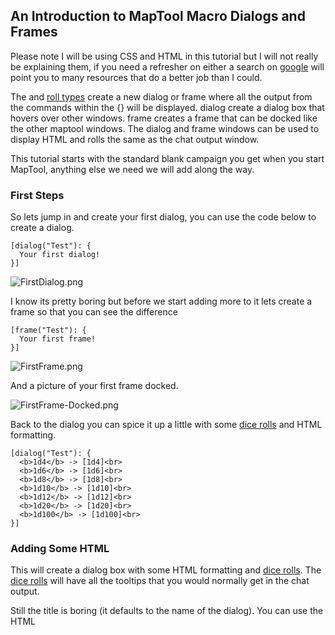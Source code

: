 ## An Introduction to MapTool Macro Dialogs and Frames

Please note I will be using CSS and HTML in this tutorial but I will not
really be explaining them, if you need a refresher on either a search on
[google](http://www.google.com.au/search?q=HTML+and+CSS+Tutorials) will
point you to many resources that do a better job than I could.

The  and  [roll types](Macros:Roll:types "wikilink") create a new dialog
or frame where all the output from the commands within the {} will be
displayed. dialog create a dialog box that hovers over other windows.
frame creates a frame that can be docked like the other maptool windows.
The dialog and frame windows can be used to display HTML and rolls the
same as the chat output window.

This tutorial starts with the standard blank campaign you get when you
start MapTool, anything else we need we will add along the way.

### First Steps

So lets jump in and create your first dialog, you can use the code below
to create a dialog.

``` mtmacro numberLines
[dialog("Test"): {
  Your first dialog!
}]
```

![FirstDialog.png](FirstDialog.png "FirstDialog.png")

I know its pretty boring but before we start adding more to it lets
create a frame so that you can see the difference

``` mtmacro numberLines
[frame("Test"): {
  Your first frame!
}]
```

![FirstFrame.png](FirstFrame.png "FirstFrame.png")

And a picture of your first frame docked.

![FirstFrame-Docked.png](FirstFrame-Docked.png "FirstFrame-Docked.png")

Back to the dialog you can spice it up a little with some [dice
rolls](Macros:Roll:types "wikilink") and HTML formatting.

``` mtmacro numberLines
[dialog("Test"): {
  <b>1d4</b> -> [1d4]<br>
  <b>1d6</b> -> [1d6]<br>
  <b>1d8</b> -> [1d8]<br>
  <b>1d10</b> -> [1d10]<br>
  <b>1d12</b> -> [1d12]<br>
  <b>1d20</b> -> [1d20]<br>
  <b>1d100</b> -> [1d100]<br>
}]
```

### Adding Some HTML

This will create a dialog box with some HTML formatting and [dice
rolls](Macros:Roll:types "wikilink"). The [dice
rolls](Macros:Roll:types "wikilink") will have all the tooltips that you
would normally get in the chat output.

Still the title is boring (it defaults to the name of the dialog). You
can use the HTML

<title>

tag to change the title. Run the code below, there is no need to close
the dialog from the code above.

``` mtmacro numberLines
[dialog("Test"): {
  <html>
    <head>
      <title>Dice Roll Dialog</title>
    </head>
    <body>
      <b>1d4</b> -> [1d4]<br>
      <b>1d6</b> -> [1d6]<br>
      <b>1d8</b> -> [1d8]<br>
      <b>1d10</b> -> [1d10]<br>
      <b>1d12</b> -> [1d12]<br>
      <b>1d20</b> -> [1d20]<br>
      <b>1d100</b> -> [1d100]<br>
    </body>
  </html>
}]
```

![DialogTitle.png](DialogTitle.png "DialogTitle.png")

Notice that the dialog command did not open a new dialog window, instead
it replaced the contents of the dialog you had open. When you use
\[dialog()\] with the name of a dialog that already exists the contents
of that dialog are replaced,
([\[frame()](frame_\(roll_option\) "wikilink")\] works the same way).
You can use this behavior to update your dialogs. Create a token called
[Lib:Test](Library_Token "wikilink") with a macro (created on that
lib:Test token) called Test

Copy the following code into the Test macro.

``` mtmacro numberLines
[dialog("Test"): {
  <html>
    <head>
      <title>Dice Roll Dialog</title>
    </head>
    <body>
      <b>1d4</b> -> [1d4]<br>
      <b>1d6</b> -> [1d6]<br>
      <b>1d8</b> -> [1d8]<br>
      <b>1d10</b> -> [1d10]<br>
      <b>1d12</b> -> [1d12]<br>
      <b>1d20</b> -> [1d20]<br>
      <b>1d100</b> -> [1d100]<br>
      <br>
      [macroLink("Refresh", "Test@Lib:Test")]
    </body>
  </html>
}]
```

![DialogRefresh.png](DialogRefresh.png "DialogRefresh.png")

The above macro uses the
[macroLink()](Macros:Functions:macroLink "wikilink") function to create
a link that will call Test on [Lib:Test](Library_Token "wikilink") when
ever it is clicked (which will update the dialog with new rolls).

The above would be really useful if you needed a window that provided
you with a bunch of dice rolls all the time. But I assume that is not
what most people will want to do with the dialogs.

Drag another [token](Token "wikilink") out on to the map, and fill in
the [token properties](Token:token_property "wikilink"). We can create a
simple character sheet with a dialog. On the
[Lib:Test](Library_Token "wikilink") token create a macro called
CharSheet and paste the following code into it.

``` mtmacro numberLines
[h: propNames = "Strength, Dexterity, Constitution, Intelligence, Wisdom, Charisma"]
[dialog("CharSheetTest"): {
  <html>
    <head>
      <title>Character Sheet</title>
    </head>
    <body>
      <table>
        [foreach(prop, propNames, ""), code: {
          <tr>
            <td>[r: prop]</td>
            <td>[r: getProperty(prop)]</td>
          </tr>
        }]
      </table>
    </body>
  </html>
}]
```

On the new [Token](Token "wikilink") that you placed on the map create a
[macro button](Macro_Button "wikilink") called CharSheet and paste the
following into it.

``` mtmacro numberLines
[macro("CharSheet@Lib:Test"): ""]
[abort(0)]
```

Click on the new [macro button](Macro_Button "wikilink").

### Now for a dash of CSS

Again we are not going to set the world on fire with this character
sheet dialog. Lets spice it up a little, I will show you how to use some
CSS for formatting.

To use CSS you insert a link like the following into the HTML to be
displayed.

``` mtmacro numberLines
[dialog("Test"): {
    <link rel='stylesheet' type='text/css' href='myCSS@Lib:Test'></link>
}]
```

Although you can (and probably should) use the
[getMacroLocation()](Macros:Functions:getMacroLocation "wikilink")
function to make sure it comes from the same
[Lib:Token](Library_Token "wikilink") as the macro. So,

``` mtmacro numberLines
[dialog("Test"): {
    <link rel='stylesheet' type='text/css' href='myCSS@[r: getMacroLocation()]'></link>
}]
```

Edit the CharSheet macro on the [Lib:Test](Library_Token "wikilink")
[Token](Token "wikilink") and paste in the following.

``` mtmacro numberLines
[h: propNames = "Strength, Dexterity, Constitution, Intelligence, Wisdom, Charisma"]
[dialog("CharSheetTest"): {
  <html>
    <head>
      <link rel="stylesheet" type="text/css" href="CharSheet_css@[r: getMacroLocation()]">
      <title>Character Sheet</title>
    </head>
    <body>
      <table id="stats">
        <tr>
          <th>Name</th>
          <th>Score</th>
        </tr>
        [h: class = "oddRow"]
        [foreach(prop, propNames, ""), code: {
          <tr class="[r:class]">
            <td>[r: prop]</td>
            <td>[r: getProperty(prop)]</td>
          </tr>
          [h: class = if(class=="oddRow", "evenRow", "oddRow")]
        }]
      </table>
    </body>
  </html>
}]
```

Also create a new [macro button](Macro_Button "wikilink") on
[Lib:Test](Library_Token "wikilink") called CharSheet_css and paste the
following CSS code into it.

``` mtmacro numberLines
.oddRow { background-color: #FFFFFF }
.evenRow { background-color: #EEEEAA }
#stats th { background-color: #113311; color: #FFFFFF }
```

Click on the CharSheet [macro button](Macro_Button "wikilink") on your
[Token](Token "wikilink").

![CharSheetDialog2.png](CharSheetDialog2.png "CharSheetDialog2.png")

Looks much better already\!

Getting better... Lets make some more changes. Change the CharSheet
macro on [Lib:Test](Library_Token "wikilink") to

``` mtmacro numberLines
[h: propNames = "Strength, Dexterity, Constitution, Intelligence, Wisdom, Charisma"]
[dialog("CharSheetTest"): {
  <html>
    <head>
      <link rel="stylesheet" type="text/css" href="CharSheet_css@[r: getMacroLocation()]">
      <title>Character Sheet</title>
    </head>
    <body>
      <table>
        <tr>
          <td>
            <img src='[r: getTokenImage(100)]'></img>
          </td>
          <td>
            <table id="stats">
              <tr>
                <th>Name</th>
                <th>Score</th>
              </tr>
              [h: class = "oddRow"]
              [foreach(prop, propNames, ""), code: {
                <tr class="[r:class]">
                  <td>[r: prop]</td>
                  <td>[r: getProperty(prop)]</td>
                </tr>
                [h: class = if(class=="oddRow", "evenRow", "oddRow")]
              }]
            </table>
          </td>
        </tr>
      </table>
      <hr>
      <table>
        <tr>
          <th>Hit Points:</th>
          <td>[r: HP]</td>
          <th>Armor Class:</th>
          <td>[r: AC]</td>
        </tr>
      </table>
    </body>
  </html>
}]
```

![CharSheetDialog3.png](CharSheetDialog3.png "CharSheetDialog3.png")

Looks much better already\!

### And a Touch more formatting

Ok in Edit-\>Campaign Properties, Token Properties Tab, Basic Token
type, add the following properties

  - \*@MaxHP
  - \*@XP
  - \*@NextLevelXP

Then edit your [Token](Token "wikilink") and set some values in your new
[properties](Token_Property "wikilink").

Time to create a new [macro button](Macro_Button "wikilink") on the
[Lib:Test](Library_Token "wikilink") called TrafficLightBar and paste
the following code into it.

``` mtmacro numberLines
<!-- ======================================================================
     ====
     ==== Outputs a red/yellow/green bar
     ====
     ==== Parameters (accepts a string property list with following keys)
     ====
     ====   MaxLen - Maximum length of status bar.
     ====   MaxValue - The "Full" value for the bar.
     ====   Value - The current value for the bar.
     ====   Label - The label for the bar.
     ====
     ====================================================================== -->
<!-- Set up the colors for our "Traffic Lights" -->
[h: r0=200] [h: g0=200] [h: b0=200]
[h: r1=200] [h: g1=0]   [h: b1=0]
[h: r2=255] [h: g2=140] [h: b2=0]
[h: r3=0]   [h: g3=200] [h: b3=0]
[h: MaxLen=getStrProp(macro.args, "MaxLen")]
[h: MaxValue=getStrProp(macro.args, "MaxValue")]
[h: Value=getStrProp(macro.args, "Value")]
[h: Label=getStrProp(macro.args, "Label")]
[h: Len=max(min(round(Value*MaxLen/MaxValue+0.4999),MaxLen),0)]
[h: Len=if(Value>=MaxValue,MaxLen, Len)]
[h: c=min(round(Value*3/MaxValue+0.4999),3)]
[h: col=min(max(Len,0),1)*c]
[h: r=eval("r"+col)] [h: g=eval("g"+col)] [h: b=eval("b"+col)]
<table>
  <tr>
    <td><span title="{Value}/{MaxValue}">{Label}</span></td>
    <td style="background-color: rgb({r},{g},{b})">
      <span title="{Value}/{MaxValue}">[c(Len, ""),r: " "]</span>
    </td>
    [if(MaxLen-Len>0), code: {
      <td style="background-color: rgb({r0},{g0},{b0})">
        <span title="{Value}/{MaxValue}">[c(MaxLen-Len,""),r: " "]</span>
      </td>
    }]
  </tr>
</table>
```

Create another [macro button](Macro_Button "wikilink") on
[Lib:Test](Library_Token "wikilink") called StatusBar and copy the
following code into it.

``` mtmacro numberLines
<!-- ======================================================================
     ====
     ==== Outputs a "progress" bar
     ====
     ==== Parameters (accepts a string property list with following keys)
     ====
     ====   MaxLen - Maximum length of status bar.
     ====   MaxValue - The "Full" value for the bar.
     ====   Value - The current value for the bar.
     ====   Label - The label for the bar.
     ====   Color - R,G,B color
     ====
     ====================================================================== -->
[h: r0=200] [h: g0=200] [h: b0=200]
[h: MaxLen=getStrProp(macro.args, "MaxLen")]
[h: MaxValue=getStrProp(macro.args, "MaxValue")]
[h: Value=getStrProp(macro.args, "Value")]
[h: Color=getStrProp(macro.args, "Color")]
[h: Label=getStrProp(macro.args, "Label")]
[h: r1=listGet(Color,0)]
[h: g1=listGet(Color,1)]
[h: b1=listGet(Color,2)]
[h: Len=max(min(round(Value*MaxLen/MaxValue+0.4999),MaxLen),0)]
[h: c=min(round(Value/MaxValue+0.4999),1)]
[h: col=min(max(Len,0),1)*c]
[h: r=eval("r"+col)] [h: g=eval("g"+col)] [h: b=eval("b"+col)]
[h: r=eval("r"+col)] [h: g=eval("g"+col)] [h: b=eval("b"+col)]
<table>
  <tr>
    <td><span title="{Value}/{MaxValue}">{Label}</span></td>
    <td style="background-color: rgb({r},{g},{b})">
      <span title="{Value}/{MaxValue}">[c(Len, ""),r: " "]</span>
    </td>
    [if(MaxLen-Len>0), code: {
      <td style="background-color: rgb({r0},{g0},{b0})">
        <span title="{Value}/{MaxValue}">[c(MaxLen-Len,""),r: " "]</span>
      </td>
    }]
  </tr>
</table>
```

I am really going to gloss over the previous two functions a bit as they
are not important to understanding how to use dialogs or frames, but so
you know what they do TrafficLightBar creates a red/yellow/green bar
where the color is based on how full the bar is. StatusBar just creates
a bar that is one color.

Just a quick point for those who may not know this already, but when you
call a macro with [\[macro("name"):
arguments](macro_\(roll_option\) "wikilink")\] the arguments are
available in the macro in the variable
[macro.args](macro.args "wikilink"). To return a value from the macro
you read the variable [macro.return](macro.return "wikilink"), the
calling macro can then read [macro.return](macro.return "wikilink") to
get this value.

Then we change the CharSheet macro on
[Lib:Test](Library_Token "wikilink") to

``` mtmacro numberLines
[h: propNames = "Strength, Dexterity, Constitution, Intelligence, Wisdom, Charisma"]
[dialog("CharSheetTest"): {
  <html>
    <head>
      <link rel="stylesheet" type="text/css" href="CharSheet_css@[r: getMacroLocation()]">
      <title>Character Sheet</title>
    </head>
    <body>
      <table>
        <tr>
          <td>
            <img src='[r: getTokenImage(100)]'></img>
          </td>
          <td>
            <table id="stats">
              <tr>
                <th>Name</th>
                <th>Score</th>
              </tr>
              [h: class = "oddRow"]
              [foreach(prop, propNames, ""), code: {
                <tr class="[r:class]">
                  <td>[r: prop]</td>
                  <td>[r: getProperty(prop)]</td>
                </tr>
                [h: class = if(class=="oddRow", "evenRow", "oddRow")]
              }]
            </table>
          </td>
        </tr>
      </table>
      <hr>
      <table>
        <tr>
          <td>
            [h: hpBarArgs = strformat("MaxLen=50; Value=%{HP}; MaxValue=%{MaxHP}; Label=HP")]
            [macro("TrafficLightBar@this"): hpBarArgs]
          </td>
        </tr>
        <tr>
          <td>
            [h: hpBarArgs = strformat("MaxLen=50; Value=%{XP}; MaxValue=%{NextLevelXP}; Label=XP; Color=120,120,255")]
            [macro("StatusBar@this"): hpBarArgs]
          </td>
        </tr>
      </table>
    </body>
  </html>
}]
```

Click on the CharSheet [macro button](Macro_Button "wikilink") on your
[Token](Token "wikilink") again and you will have a new character sheet.

![CharSheetDialog4.png](CharSheetDialog4.png "CharSheetDialog4.png")

The above example uses
[strformat()](Macros:Functions:strformat "wikilink") which allows you to
insert variables in a string using the %{*var*} syntax. It also has
other flags that can be used to format variable output

### Creating Support Functions

Lets leave the character sheet at this for the moment and move on to a
new example.

Edit-\>Campaign Properties, Token Properties Tab, Basic Token type, add
the following properties

  - Weapons
  - Items

We are going to store our weapons in a [string property
list](String_Property_List "wikilink") with the following keys.

  - NumWeapons - The number of weapons in our property list.
  - UsingWeapon - The weapon we are currently using.
  - WeaponXName - The name of weapon number X
  - WeaponXDamage - The damage of weapon number X
  - WeaponXBonus - The bonus of weapon number X

We could add a lot more, but lest keep it semi simple for this post.

The first thing we need is a way to enter weapons, we could use the
[input()](input "wikilink") function but since this is a tutorial on
frames and dialogs, I should probably show you how to do it in a dialog.

But first we need to do some set up, when the player creates a new
weapon we will need to get NumWeapons add 1 to it, save it back to the
property and use that number (lets not worry about what happens if a
player cancels the entry of the weapon as we are not really that worried
if we have gaps in our numbering scheme). One problem is though what do
we do first time around since the [string property
list](String_Property_List "wikilink") would be empty so trying to use
the [token property](Token_Property "wikilink") Weapons in strProp\*()
functions would result in the user being prompted for a value. We could
add a default value in the campaign for the token, but there are also
other methods. One thing we can do is use the
[isPropertyEmpty()](isPropertyEmpty "wikilink") function to check if the
[property](Token_Property "wikilink") is empty and if so use a initial
value for it, or the [getProperty()](getProperty "wikilink") function
that will just return an empty string ("") not prompt if there is no
[property](Token_Property "wikilink").

So lets create a macro that returns the number of a new weapon. Create a
[macro button](Macro_Button "wikilink") called NextWeaponNumber and then
paste the following code into it.

``` mtmacro numberLines
<!--
  Returns the number for the next weapon as well as updating the
  the counter.
  -->

<!-- If Weapons token property is empty set it to a default value -->
[h,if(isPropertyEmpty("Weapons")): Weapons = "NumWeapons=0;"]

[h: numWeapons = getStrProp(Weapons, "NumWeapons") + 1]

<!-- Now update our property -->
[h: Weapons = setStrProp(Weapons, "NumWeapons", numWeapons)]

<!-- Finally set out return value -->
[h: macro.return = numWeapons]
```

You can test it by running the following code from chat a few times

``` mtmacro numberLines
[macro("NextWeaponNumber@Lib:Test"): ""] [macro.return]
```

When you are done you can reset the weapon count simply by editing the
[token properties](Token_Property "wikilink") and clearing out the text
for weapons.

Lets also make a [macro button](Macro_Button "wikilink") called
AddWeapon which takes a [string property
list](Macros:string_property_list "wikilink") with the following keys

  - Name
  - Damage
  - Bonus
  - Number

And adds or updates the weapon in the [string property
list](Macros:string_property_list "wikilink").

``` mtmacro numberLines
<!--
  Adds a weapon to the Weapons property list

  Parameters (in a string property list)

  Name = Name of Weapon
  Damage = Damage Weapon does
  Bonus = Bonus of Weapon
  Number = The index number of the Weapon
-->
[h: num = getStrProp(macro.args, "Number")]
[h: damage = getStrProp(macro.args, "Damage")]
[h: name = getStrProp(macro.args, "Name")]
[h: bonus = getStrProp(macro.args, "Bonus")]
[h: Weapons = setStrProp(Weapons, strformat("Weapon%{num}Name"), name)]
[h: Weapons = setStrProp(Weapons, strformat("Weapon%{num}Damage"), damage)]
[h: Weapons = setStrProp(Weapons, strformat("Weapon%{num}Bonus"), bonus)]
```

You can test this macro too by a little typing at the command line.

``` mtmacro numberLines
[macro("AddWeapon@Lib:Test"): "Number=1; Damage=1d8; Name=LongSword; Bonus=0"]
```

Look at the Weapons \[Token_Property|property\]\] and see how its built
up our [string property list](Macros:string_property_list "wikilink")
for us. It wont have modified NumWeapons but that is ok we are going to
assume that NextWeaponNumber is always used before adding a new weapon.
Before clearing out the Weapons [property](Token_Property "wikilink") to
reset it lets write a function to retrieve a weapon.

Create a [macro button](Macro_Button "wikilink") called GetWeapon on
your [Lib:Test](Library_Token "wikilink") [Token](Token "wikilink") and
paste the following into it.

``` mtmacro numberLines
<!--
  Retrieves a weapon from the Weapons Property list.

  Parameters
    Weapon Number

  Returns
    A string property list with following keys
      Name = Name of Weapon
      Damage = Damage Weapon does
      Bonus = Bonus of Weapon
      Number = The index number of the Weapon
    If the weapon is not found then an empty string ("") is returned.
-->
[h: num = macro.args]
[h: damage = getStrProp(Weapons, strformat("Weapon%{num}Damage"))]
[h: name = getStrProp(Weapons, strformat("Weapon%{num}Name"))]
[h: bonus = getStrProp(Weapons, strformat("Weapon%{num}Bonus"))]
[h, if(name == ""):
   macro.return = ""
;
   macro.return = strformat("Number=%{num}; Damage=%{damage}; Bonus=%{bonus}; Name=%{name}")
]
```

Test it with

``` mtmacro numberLines
[h, macro("GetWeapon@Lib:Test"): 1] [macro.return]
```

Lets add a way to delete items. Create a [macro
button](Macro_Button "wikilink") called DeleteWeapon and paste the
following code.

``` mtmacro numberLines
<!-- ============================================================ -->
<!-- ============================================================ -->
<!-- ============================================================ -->
<!--
  Deletes a weapon from the Weapons property List.

  Parameters
    The weapon number
-->
[h: num = macro.args]
[h: Weapons = deleteStrProp(Weapons, strformat("Weapon%{num}Damage"))]
[h: Weapons = deleteStrProp(Weapons, strformat("Weapon%{num}Name"))]
[h: Weapons = deleteStrProp(Weapons, strformat("Weapon%{num}Bonus"))]
```

One more "setup" function then we should be good to go. Lets create a
function that returns a [string list](Macros:string_list "wikilink") of
all the item numbers (remember we can have gaps because a user could
cancel the addition of the item after calling NextWeaponNumber or they
could delete a weapon). Create a [macro button](Macro_Button "wikilink")
on [Lib:Test](Library_Token "wikilink") called GetWeaponNumbers

``` mtmacro numberLines
<!--
  Gets a string list of the valid weapon numbers
-->
<!-- If Weapons token property is empty set it to a default value -->
[h,if(isPropertyEmpty("Weapons")): Weapons = "NumWeapons=0;"]

[h: maxNum = getStrProp(Weapons, "NumWeapons")]
[h: wnumList=""]
[h,c(maxNum), code: {
  [h: wnum = roll.count+1]
  [h: name = getStrProp(Weapons, strformat("Weapon%{wnum}Name"))]
  [if(name != ""):
    wnumList = listAppend(string(wnumList), string(wnum))
  ]
}]
[h: macro.return = wnumList]
```

The [string()](Macros:Functions:string "wikilink") around the arguments
in [listAppend()](Macros:Functions:listAppend "wikilink") is to convert
the arguments to strings, as of b48
[listAppend()](Macros:Functions:listAppend "wikilink") seems to have
problems with arguments that could be interpreted as numbers.

### Input Dialogs

So now we can get back to the dialogs. Lets create a dialog to edit
weapons. Create a [macro button](Macro_Button "wikilink") on your
[Lib:Test](Library_Token "wikilink") called EditWeaponDialog and paste
the following into it.

``` mtmacro numberLines
[dialog("weaponInput"): {
  [h: weaponNum = getStrProp(macro.args, "Number")]
  [h: name = getStrProp(macro.args, "Name")]
  [h: bonus = getStrProp(macro.args, "Bonus")]
  [h: damage = getStrProp(macro.args, "Damage")]
  <!-- If we do not have a weapon number grab the next one -->
  [h, if(weaponNum == ""), code: {
    [h,macro("NextWeaponNumber@this"): ""]
    [h: weaponNum = macro.return]
  }]
  <html>
    <head>
      <title>Edit Weapon Dialog</title>
      <meta name="input" content="true">
    </head>
    <body>
      <form name="weaponInput" action="[r:macroLinkText('AddWeapon@Lib:Test')]">
        <table>
          <tr>
            <th>
              <label for="Name">Weapon Name</label>
            </th>
            <td>
              <input type="text" name="Name" value="[r: name]"></input> <br>
            </td>
          </tr>
          <tr>
            <th>
              <label for="Damage">Weapon Damage</label>
            </th>
            <td>
              <input type="text" name="Damage" value="[r: damage]"></input> <br>
            </td>
          </tr>
          <tr>
            <th>
              <label for="Bonus">Weapon Bonus</label>
            </th>
            <td>
              <input type="text" name="Bonus" value="[r: bonus]"></input>
            </td>
          </tr>
          </table>
        <!-- hidden input with the weapon number -->
        <input type="hidden" name="Number" value="[r: weaponNum]"></input>

        <input type="submit" name="Save" value="Save"> </input>
      </form>
    </body>
  </html>
}]
```

[frame](image:EditWeaponDialog1.png "wikilink")

One thing to note is @this will not work in a macro link, so we build
the @ portion of the macro to call when the form is submitted.

The action=... portion of the form tag specifies which macro to call
when any submit button is pushed for the form. If the dialog is
specified as a input dialog, the close button down the bottom is not
displayed and when any form on the dialog is submitted it is closed.

The arguments to the macro that is called when the form is submitted is
a string property list with the names of the input fields as the keys
and the entered value as the values. Since I named all my inputs the
same as the keys in the parameter for the AddWeaponMacro I can call that
straight from the submit action on the form (some times is seems like I
almost know what I am doing).

The only problem is our edit weapon is kinda plain compared to our
character sheet so time to add a little bling.

Change your EditWeaponDialog [macro button](Macro_Button "wikilink") on
[Lib:Test](Library_Token "wikilink") to

``` mtmacro numberLines
[dialog("weaponInput"): {
  [h: weaponNum = getStrProp(macro.args, "Number")]
  [h: name = getStrProp(macro.args, "Name")]
  [h: bonus = getStrProp(macro.args, "Bonus")]
  [h: damage = getStrProp(macro.args, "Damage")]
  <!-- If we do not have a weapon number grab the next one -->
  [h, if(weaponNum == ""), code: {
    [h,macro("NextWeaponNumber@this"): ""]
    [h: weaponNum = macro.return]
  }]
  <html>
    <head>
      <title>Edit Weapon Dialog</title>
      <meta name="input" content="true">
      <link rel="stylesheet" type="text/css" href="EditWeapon_css@[r: getMacroLocation()]">
    </head>
    <body>
      <form name="weaponInput" action="[r:macroLinkText('AddWeapon@Lib:Test')]">
        <table>
          <tr>
            <td>
              <table>
                <tr>
                  <th>
                    <label for="Name">Weapon Name</label>
                  </th>
                  <td>
                    <input type="text" name="Name" value="[r: name]">
                    </input> <br>
                  </td>
                </tr>
                <tr>
                  <th>
                    <label for="Damage">Weapon Damage</label>
                  </th>
                  <td>
                    <input type="text" name="Damage" value="[r: damage]">
                    </input> <br>
                  </td>
                </tr>
                <tr>
                  <th>
                    <label for="Bonus">Weapon Bonus</label>
                  </th>
                  <td>
                    <input type="text" name="Bonus" value="[r: bonus]">
                    </input>
                  </td>
                </tr>
              </table>
            </td>
            <td>
              <img src='[r: getTokenImage(100)]'></img>
            </td>
          </tr>
        </table>
        <!-- hidden input with the weapon number -->
        <input type="hidden" name="Number" value="[r: weaponNum]">
        </input>
        <input id="saveButton" type="submit" name="Save" value="Save">
        </input>
      </form>
    </body>
  </html>
}]
```

And add [macro button](Macro_Button "wikilink") EditWeapon_css to
[Lib:Test](Library_Token "wikilink") that contains

``` mtmacro numberLines
body {
   background-color: #CCBBBB
}
```

And you might as well add a AddWeapon [macro
button](Macro_Button "wikilink") to your [Token](Token "wikilink") that
contains

``` mtmacro numberLines
[macro("EditWeaponDialog@Lib:Test"): "" ]
[abort(0)]
```

Now our dialog looks like ![EditWeaponDialog2.png](EditWeaponDialog2.png
"EditWeaponDialog2.png")

Ok now lets make a quick dialog to display our weapons. Create a new
[macro button](Macro_Button "wikilink") on your
[Lib:Test](Library_Token "wikilink") called ViewWeapons and paste in the
following

``` mtmacro numberLines
[dialog("Weapons"): {
  <html>
    <head>
      <title>Weapons</title>
      <link rel="stylesheet" type="text/css" href="ViewWeapon_css@[r: getMacroLocation()]">
    </head>
    <body>
      [h,macro("GetWeaponNumbers@this"): ""]
      [h: wpList = macro.return]
      <table>
        [foreach(weapon, wpList, ""), code: {
          [h,macro("GetWeapon@this"): weapon]
          [h: wProp = macro.return]
          <tr class="WeaponName">
            <th>
              [r: getStrProp(wProp, "Name")]
            </th>
          </tr>
          <tr>
            <th>Damage</th>
            <td>[r: getStrProp(wProp, "Damage")]</td>
            <th>Bonus</th>
            <td>[r: getStrProp(wProp, "Bonus")]</td>
          </tr>
        }]
      </table>
    </body>
  </html>
}]
```

For good measure create a [macro button](Macro_Button "wikilink") called
ViewWeapon_css on [Lib:Test](Library_Token "wikilink") paste in the
following.

``` mtmacro numberLines
.WeaponName {
    background-color: #55AA55;
    color: white;
    text-align: center;
}
```

Add a [macro button](Macro_Button "wikilink") to your
[Token](Token "wikilink") called ViewWeapons which contains.

``` mtmacro numberLines
[macro("ViewWeapons@Lib:Test"): ""]
[abort(0)]
```

And this is what it looks like. ![ViewWeapons.png](ViewWeapons.png
"ViewWeapons.png")

### Creating a Simple Character Sheet Frame

Up until now I havent talked at all about frames, but don't worry ,
change  to  above and it will work (except you cant have a frame that
closes when you submit a form, what would be the point?).

But lets make some final changes to show some frames, I am going to make
all of these in one go as everything in them has been discussed
previously in this post.

First we are going to completely change the CharSheet [macro
button](Macro_Button "wikilink") on [Lib:Test](Library_Token "wikilink")
to

``` mtmacro numberLines
[frame("CharSheet"): {
  [h: page = getStrProp(macro.args, "Page")]
  [h,if(page==""): page="Main"]
  <html>
    <head>
      <title>Character Sheet</title>
      <link rel="stylesheet" type="text/css" href="CharSheet_css@[r: getMacroLocation()]">
    </head>
    <body>
      [macro("CharSheetHeader@this"): page]
      <br>
      [macro("CharSheet"+page+"@this"): ""]
    </body>
  </html>
}]
```

Create a CharSheetHeader [macro button](Macro_Button "wikilink") on
[Lib:Test](Library_Token "wikilink") and paste the following into it.

``` mtmacro numberLines
[h: currentPage = macro.args]
[h: pages = "Main,Weapons"]
<table>
  <tr>
    [foreach(page, pages,""), code: {
      [h,if (page == currentPage): class="currentPage" ; class="page"]
      [h: callback = "CharSheet@"+getMacroLocation()]
      <td class="[r: class]">
        [r: macroLink(page, callback, "none", "Page="+page)]
      </td>
    }]
  </tr>
</table>
```

Create a CharSheetMain [macro button](Macro_Button "wikilink") on
[Lib:Test](Library_Token "wikilink") and paste the following into it.

``` mtmacro numberLines
[h: propNames = "Strength, Dexterity, Constitution, Intelligence, Wisdom, Charisma"]
<table>
  <tr>
    <td>
      <img src='[r: getTokenImage(100)]'></img>
    </td>
    <td>
      <table id="stats">
        <tr>
          <th>Name</th>
          <th>Score</th>
        </tr>
        [h: class = "oddRow"]
        [foreach(prop, propNames, ""), code: {
          <tr class="[r:class]">
            <td>[r: prop]</td>
            <td>[r: getProperty(prop)]</td>
          </tr>
          [h: class = if(class=="oddRow", "evenRow", "oddRow")]
        }]
      </table>
    </td>
  </tr>
</table>
<hr>
<table>
  <tr>
    <td>
      [h: hpBarArgs = strformat("MaxLen=50; Value=%{HP}; MaxValue=%{MaxHP}; Label=HP")]
      [macro("TrafficLightBar@this"): hpBarArgs]
    </td>
  </tr>
  <tr>
    <td>
      [h: hpBarArgs = strformat("MaxLen=50; Value=%{XP}; MaxValue=%{NextLevelXP}; Label=XP; Color=120,120,255")]
      [macro("StatusBar@this"): hpBarArgs]
    </td>
  </tr>
</table>
```

Create a CharSheetWeapons [macro button](Macro_Button "wikilink") on
[Lib:Test](Library_Token "wikilink") and paste the following into it.

``` mtmacro numberLines
[h,macro("GetWeaponNumbers@this"): ""]
[h: wpList = macro.return]
<table>
  [foreach(weapon, wpList, ""), code: {
    [h,macro("GetWeapon@this"): weapon]
    [h: wProp = macro.return]
    <tr class="WeaponName">
      <th>
        [h: name = getStrProp(wProp, "Name")]
        [h: bonus = getStrProp(wProp, "Bonus")]
        [h: damage = getStrProp(wProp, "Damage")]
        [h: callback = "EditWeaponDialog@" + getMacroLocation()]
        [h: args = strformat("Number=%{weapon}; Name=%{name}; Damage=%{damage}; Bonus=%{bonus}")]
        [r: macroLink(name, callback, "none", args)]
      </th>
    </tr>
    <tr>
      <th>Damage</th>
      <td>[r: getStrProp(wProp, "Damage")]</td>
      <th>Bonus</th>
      <td>[r: getStrProp(wProp, "Bonus")]</td>
    </tr>
  }]
</table>
```

And the last change to make is the CharSheet_css [macro
button](Macro_Button "wikilink") on [Lib:Test](Library_Token "wikilink")
an paste the following into it.

``` mtmacro numberLines
.oddRow { background-color: #FFFFFF }
.evenRow { background-color: #EEEEAA }
#stats th { background-color: #113311; color: #FFFFFF }
.WeaponName a {
    background-color: #55AA55;
    color: white;
    text-align: center;
}
.page a {
   background-color: #5555CC;
   color: white;
}
.currentPage a {
   background-color: #7777FF;
   color: white;
}
```

So what does this give us? A shiny new frame. Unlike Dialogs, Frames act
like any of the other maptool windows and can be docked on the sides, or
with other windows (forming a tab).

![CharSheetFrame1.png](CharSheetFrame1.png "CharSheetFrame1.png")

Where it says Main and Weapons on the top, they are links, if you click
on Weapons it will change the CharacerSheet frame to
![CharSheetFrame2.png](CharSheetFrame2.png "CharSheetFrame2.png")

And as an added bonus, the weapon names are links, if you click on them
it will open up the edit dialog where you can edit them. (note this will
not update the character sheet at this time, but that is left as an
exercise for the reader).

This has just been a short example of what can be done, I am sure people
will come up with some great ideas how to use this.

The campaign file with the dialogs we have created can be found at
[campaign](http://lmwcs.com/maptool/campaigns/B48MiniTuts.cmpgn)

### Related Pages

  - [Supported CSS Styles](Supported_CSS_Styles "wikilink")
  - [Forms tutorial](Forms_tutorial "wikilink")

[Category:Tutorial](Category:Tutorial "wikilink")